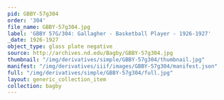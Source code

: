 ```yaml
---
pid: GBBY-57g304
order: '304'
file_name: GBBY-57g304.jpg
label: 'GBBY 57G/304: Gallagher - Basketball Player - 1926-1927'
_date: 1926-1927
object_type: glass plate negative
source: http://archives.nd.edu/Bagby/GBBY-57g304.jpg
thumbnail: "/img/derivatives/simple/GBBY-57g304/thumbnail.jpg"
manifest: "/img/derivatives/iiif/images/GBBY-57g304/manifest.json"
full: "/img/derivatives/simple/GBBY-57g304/full.jpg"
layout: generic_collection_item
collection: bagby
---
```

